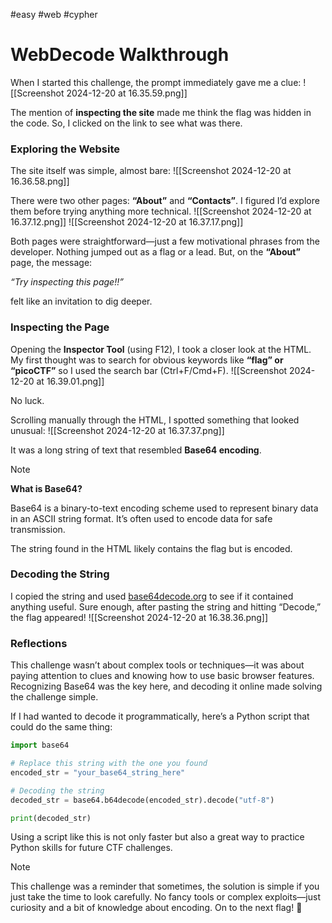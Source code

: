 #easy #web #cypher 

# WebDecode Walkthrough


When I started this challenge, the prompt immediately gave me a clue:
![[Screenshot 2024-12-20 at 16.35.59.png]]

The mention of **inspecting the site** made me think the flag was hidden in the code. So, I clicked on the link to see what was there.


### Exploring the Website

The site itself was simple, almost bare:
![[Screenshot 2024-12-20 at 16.36.58.png]]


There were two other pages: **“About”** and **“Contacts”**. I figured I’d explore them before trying anything more technical.
![[Screenshot 2024-12-20 at 16.37.12.png]]
![[Screenshot 2024-12-20 at 16.37.17.png]]


Both pages were straightforward—just a few motivational phrases from the developer. Nothing jumped out as a flag or a lead. But, on the **“About”** page, the message:

_“Try inspecting this page!!”_

felt like an invitation to dig deeper.


### Inspecting the Page

Opening the **Inspector Tool** (using F12), I took a closer look at the HTML. My first thought was to search for obvious keywords like **“flag” or “picoCTF”** so I used the search bar (Ctrl+F/Cmd+F).
![[Screenshot 2024-12-20 at 16.39.01.png]]

No luck.

Scrolling manually through the HTML, I spotted something that looked unusual:
![[Screenshot 2024-12-20 at 16.37.37.png]]

 
 It was a long string of text that resembled **Base64 encoding**.

> [!NOTE]
>   **What is Base64?**
>   
> Base64 is a binary-to-text encoding scheme used to represent binary data in an ASCII string format. It’s often used to encode data for safe transmission.
> 
> The string found in the HTML likely contains the flag but is encoded. 


### Decoding the String

I copied the string and used [base64decode.org](https://www.base64decode.org/) to see if it contained anything useful. Sure enough, after pasting the string and hitting “Decode,” the flag appeared!
![[Screenshot 2024-12-20 at 16.38.36.png]]


### Reflections

This challenge wasn’t about complex tools or techniques—it was about paying attention to clues and knowing how to use basic browser features. Recognizing Base64 was the key here, and decoding it online made solving the challenge simple.


If I had wanted to decode it programmatically, here’s a Python script that could do the same thing:

```python
import base64

# Replace this string with the one you found
encoded_str = "your_base64_string_here"

# Decoding the string
decoded_str = base64.b64decode(encoded_str).decode("utf-8")

print(decoded_str)
```

Using a script like this is not only faster but also a great way to practice Python skills for future CTF challenges.

> [!NOTE]
> This challenge was a reminder that sometimes, the solution is simple if you just take the time to look carefully. No fancy tools or complex exploits—just curiosity and a bit of knowledge about encoding. On to the next flag! 🎉
